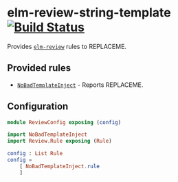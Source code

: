 # elm-review-string-template [![Build Status](https://travis-ci.org/emmabastas/elm-review-string-template.svg?branch=master)](https://travis-ci.org/emmabastas/elm-review-string-template)

Provides [`elm-review`](https://package.elm-lang.org/packages/jfmengels/elm-review/latest/) rules to REPLACEME.


## Provided rules

- [`NoBadTemplateInject`](https://package.elm-lang.org/packages/emmabastas/elm-review-string-template/1.0.0/NoBadTemplateInject) - Reports REPLACEME.


## Configuration

```elm
module ReviewConfig exposing (config)

import NoBadTemplateInject
import Review.Rule exposing (Rule)

config : List Rule
config =
    [ NoBadTemplateInject.rule
    ]
```
